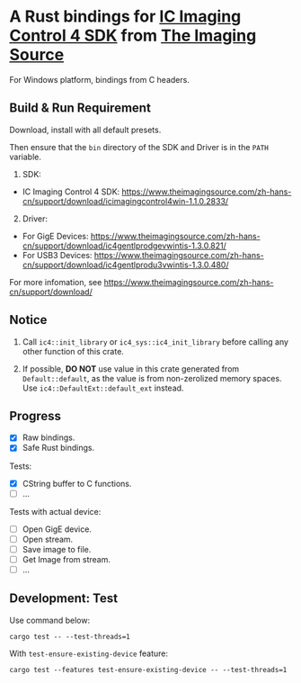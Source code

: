 # A Rust bindings for [IC Imaging Control 4 SDK](https://www.theimagingsource.com/zh-hans-cn/support/download/icimagingcontrol4win-1.1.0.2833/) from [The Imaging Source](https://www.theimagingsource.com/)
For Windows platform, bindings from C headers.

## Build & Run Requirement
Download, install with all default presets.

Then ensure that the `bin` directory of the SDK and Driver is in the `PATH` variable.

1. SDK:

- IC Imaging Control 4 SDK: https://www.theimagingsource.com/zh-hans-cn/support/download/icimagingcontrol4win-1.1.0.2833/

2. Driver:

- For GigE Devices: https://www.theimagingsource.com/zh-hans-cn/support/download/ic4gentlprodgevwintis-1.3.0.821/
- For USB3 Devices: https://www.theimagingsource.com/zh-hans-cn/support/download/ic4gentlprodu3vwintis-1.3.0.480/

For more infomation, see https://www.theimagingsource.com/zh-hans-cn/support/download/

## Notice
1. Call `ic4::init_library` or `ic4_sys::ic4_init_library` before calling any other function of this crate.

2. If possible, **DO NOT** use value in this crate generated from `Default::default`, as the value is from non-zerolized memory spaces. <br>
Use `ic4::DefaultExt::default_ext` instead.

## Progress
- [x] Raw bindings.
- [x] Safe Rust bindings.

Tests:
- [x] CString buffer to C functions. 
- [ ] ...

Tests with actual device:
- [ ] Open GigE device.
- [ ] Open stream.
- [ ] Save image to file.
- [ ] Get Image from stream.
- [ ] ...

## Development: Test
Use command below:
```commandline
cargo test -- --test-threads=1
```

With `test-ensure-existing-device` feature:
```commandline
cargo test --features test-ensure-existing-device -- --test-threads=1
```
